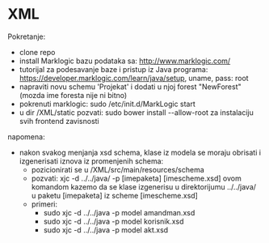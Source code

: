 # XML

Pokretanje:
- clone repo
- install Marklogic bazu podataka sa: http://www.marklogic.com/
- tutorijal za podesavanje baze i pristup iz Java programa: https://developer.marklogic.com/learn/java/setup, uname, pass: root
- napraviti novu schemu 'Projekat' i dodati u njoj forest "NewForest" (mozda ime foresta nije ni bitno)
- pokrenuti marklogic: sudo /etc/init.d/MarkLogic start
- u dir /XML/static pozvati: sudo bower install --allow-root  za instalaciju svih frontend zavisnosti

napomena:
- nakon svakog menjanja xsd schema, klase iz modela se moraju obrisati i izgenerisati iznova iz promenjenih schema:
  - pozicionirati se u /XML/src/main/resources/schema
  - pozvati: xjc -d ../../java/ -p [imepaketa] [imescheme.xsd]    ovom komandom kazemo da se klase izgenerisu u direktorijumu ../../java/ u paketu [imepaketa] iz scheme [imescheme.xsd]
  - primeri:
    - sudo xjc -d ../../java -p model amandman.xsd
    - sudo xjc -d ../../java -p model korisnik.xsd
    - sudo xjc -d ../../java -p model akt.xsd

